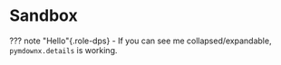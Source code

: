 # Sandbox

??? note "Hello"{.role-dps}
    - If you can see me collapsed/expandable, `pymdownx.details` is working.
